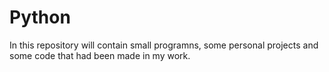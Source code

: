 # Python
In this repository will contain small programns, some personal projects and some code that had been made in my work.
